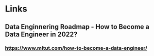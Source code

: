 # Links

## Data Enginnering Roadmap - How to Become a Data Engineer in 2022?
### https://www.mltut.com/how-to-become-a-data-engineer/